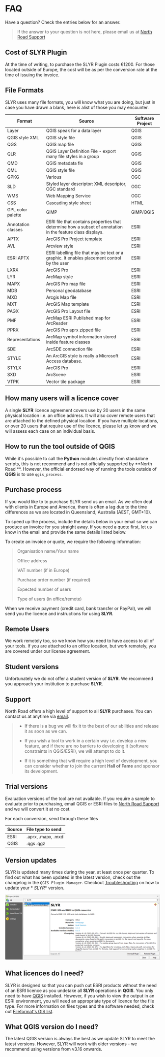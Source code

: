 # FAQ

Have a question? Check the entries below for an answer.
> If the answer to your question is not here, please email us
> at [North Road Support](mailto:info@north-road.com)

## Cost of SLYR Plugin

At the time of writing, to purchase the SLYR Plugin costs €1200. For those
located outside of Europe, the cost will be as per the conversion rate at the
time of issuing the invoice.

## File Formats

SLYR uses many file formats, you will know what you are doing, but just in case
you have drawn a blank, here is alist of those you may encounter.

| **Format**         | **Source**                                                                                                  | **Software Project** |
|--------------------|-------------------------------------------------------------------------------------------------------------|----------------------|
| Layer              | QGIS speak for a data layer                                                                                 | QGIS                 |
| QGIS style XML     | QGIS style file                                                                                             | QGIS                 |
| QGS                | QGIS map file                                                                                               | QGIS                 |
| QLR                | QGIS Layer Definition File - export many file styles in a group                                             | QGIS                 |
| QMD                | QGIS metadata fle                                                                                           | QGIS                 |
| QML                | QGIS style file                                                                                             | QGIS                 |
| GPKG               | Various                                                                                                     | OGC                  |
| SLD                | Styled layer descriptor: XML descriptor, OGC standard                                                       | OGC                  |
| WMS                | Web Mapping Service                                                                                         | OGC                  |
| CSS                | Cascading style sheet                                                                                       | HTML                 |
| GPL color palette  | GIMP                                                                                                        | GIMP/QGIS            |
| Annotation classes | ESRI file that contains properties that determine how a subset of annotation in the feature class displays. | ESRI                 |
| APTX               | ArcGIS Pro Project template                                                                                 | ESRI                 |
| AVL                | Arcview style                                                                                               | ESRI                 |
| ESRI APTX          | ESRI labelling file that may be text or a graphic. It enables placement control by the user                 | ESRI                 |
| LXRX               | ArcGIS Pro                                                                                                  | ESRI                 |
| LYR                | ArcMap style                                                                                                | ESRI                 |
| MAPX               | ArcGIS Pro map file                                                                                         | ESRI                 |
| MDB                | Personal geodatabase                                                                                        | ESRI                 |
| MXD                | Arcgis Map file                                                                                             | ESRI                 |
| MXT                | ArcGIS Map template                                                                                         | ESRI                 |
| PAGX               | ArcGIS Pro Layout file                                                                                      | ESRI                 |
| PMF                | ArcMap ESRI Published map for ArcReader                                                                     | ESRI                 |
| PPRX               | ArcGIS Pro aprx zipped file                                                                                 | ESRI                 |
| Representations    | ArcMap symbol information stored inside feature classes                                                     | ESRI                 |
| SDE                | ArcSDE connection file                                                                                      | ESRI                 |
| STYLE              | An ArcGIS style is really a Microsoft Access database.                                                      | ESRI                 |
| STYLX              | ArcGIS Pro                                                                                                  | ESRI                 |
| SXD                | ArcScene                                                                                                    | ESRI                 |
| VTPK               | Vector tile package                                                                                         | ESRI                 |

## How many users will a licence cover

A single **SLYR** licence agreement covers use by 20 users in the same physical
location i.e. an office address. It will also cover remote users that are
attached to the defined physical location. If you have multiple locations, or
over 20 users that require use of the licence, please
let [us](mailto:info@north-road.com) know and we will assess each case on an
individual basis.

## How to run the tool outside of QGIS

While it's possible to call the **Python** modules directly from standalone
scripts, this is not recommend and is not officially supported by **North Road
**. However, the official endorsed way of running the tools outside of **QGIS**
is to use `qgis_process`.

## Purchase process

If you would like to to purchase SLYR send us an email. As we often deal with
clients in Europe and America, there is often a lag due to the time differences
as we are located in Queensland, Australia (AEST, GMT+10).

To speed up the process, include the details below in your email so we can
produce an invoice for you straight away. If you need a quote first, let us
know in the email and provide the same details listed below.

To create an invoice or quote, we require the following information:

> Organisation name/Your name
>
> Office address
>
> VAT number (if in Europe)
>
> Purchase order number (if required)
>
> Expected number of users
>
> Type of users (in office/remote)

When we receive payment (credit card, bank transfer or PayPal), we will send
you the licence and instructions for using **SLYR**.

## Remote Users

We work remotely too, so we know how you need to have access to all of your
tools. If you are attached to an office location, but work remotely, you are
covered under our license agreement.

## Student versions

Unfortunately we do not offer a student version of **SLYR**. We recommend you
approach your institution to purchase **SLYR**.

## Support

North Road offers a high level of support to all **SLYR** purchases. You can
contact us at anytime via [email](mailto:info@north-road.com).
> - If there is a bug we will fix it to the best of our abilities and release
    it as soon as we can.
>
> - If you wish a tool to work in a certain way i.e. develop a new feature, and
    if there are no barriers to developing it (software constraints in
    QGIS/ESRI), we will attempt to do it.
>
> - If it is something that will require a high level of development, you can
    consider whether to join the current **Hall of Fame** and sponsor its
    development.

## Trial versions

Evaluation versions of the tool are not available. If you require a sample to
evaluate prior to purchasing, email QGIS or ESRI files
to [North Road Support](mailto:info@north-road.com) and we will convert it at
no cost.

For each conversion, send through these files

| Source | File type to send  |
|--------|:-------------------|
| ESRI   | .aprx, .mapx, .mxd |
| QGIS   | .qgs .qgz          |

## Version updates

SLYR is updated many times during the year, at least once per quarter. To find
out what has been updated in the latest version, check out the changelog in
the `QGIS Plugin Manager`.
Checkout [Troubleshooting](/user_guide/troubleshooting) on how to update your *
*SLYR** version.

![SLYR Changelog](../images/slyr_changelog.png)

## What licences do I need?

SLYR is designed so that you can push out ESRI products without the need of an
ESRI licence as you undetake all **SLYR** operations in **QGIS**. You only need
to have [QGIS](https://www.qgis.org/en/site/) installed. However, if you wish
to view the output in an ESRI environment, you will need an appropriate type of
licence for the file type. For more information on files types and the software
needed, check out [Fileformat's GIS list](https://docs.fileformat.com/gis/).

## What QGIS version do I need?

The latest QGIS version is always the best as we update SLYR to meet the latest
versions. However, SLYR will work with older versions - we recommend using
versions from v3.16 onwards.

